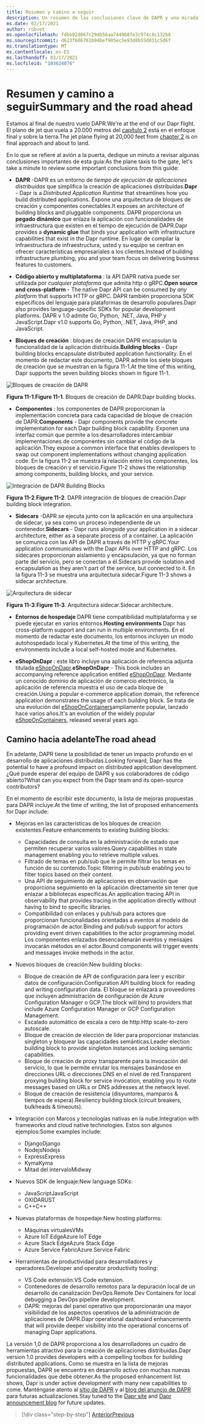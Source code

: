 ```yaml
---
title: Resumen y camino a seguir
description: Un resumen de las conclusiones clave de DAPR y una mirada hacia adelante.
ms.date: 02/17/2021
author: robvet
ms.openlocfilehash: fdbb92d067c29db56aa7449b8fe3c974c8c132b8
ms.sourcegitcommit: d623f686701b94bef905ec5e93d8b55d031c5d6f
ms.translationtype: MT
ms.contentlocale: es-ES
ms.lasthandoff: 03/17/2021
ms.locfileid: "103624076"
---
```

# <a name="summary-and-the-road-ahead"></a><span data-ttu-id="b5bce-103">Resumen y camino a seguir</span><span class="sxs-lookup"><span data-stu-id="b5bce-103">Summary and the road ahead</span></span>

<span data-ttu-id="b5bce-104">Estamos al final de nuestro vuelo DAPR.</span><span class="sxs-lookup"><span data-stu-id="b5bce-104">We're at the end of our Dapr flight.</span></span> <span data-ttu-id="b5bce-105">El plano de jet que vuela a 20.000 metros del [capítulo 2](dapr-at-20000-feet.md) está en el enfoque final y sobre la tierra.</span><span class="sxs-lookup"><span data-stu-id="b5bce-105">The jet plane flying at 20,000 feet from [chapter 2](dapr-at-20000-feet.md) is on final approach and about to land.</span></span>

<span data-ttu-id="b5bce-106">En lo que se refiere al avión a la puerta, dedique un minuto a revisar algunas conclusiones importantes de esta guía:</span><span class="sxs-lookup"><span data-stu-id="b5bce-106">As the plane taxis to the gate, let's take a minute to review some important conclusions from this guide:</span></span>

- <span data-ttu-id="b5bce-107">**DAPR** -DAPR es un entorno de *tiempo de ejecución de aplicaciones distribuidas* que simplifica la creación de aplicaciones distribuidas.</span><span class="sxs-lookup"><span data-stu-id="b5bce-107">**Dapr** - Dapr is a *Distributed Application Runtime* that streamlines how you build distributed applications.</span></span> <span data-ttu-id="b5bce-108">Expone una arquitectura de bloques de creación y componentes conectables.</span><span class="sxs-lookup"><span data-stu-id="b5bce-108">It exposes an architecture of building blocks and pluggable components.</span></span> <span data-ttu-id="b5bce-109">DAPR proporciona un **pegado dinámico** que enlaza la aplicación con funcionalidades de infraestructura que existen en el tiempo de ejecución de DAPR.</span><span class="sxs-lookup"><span data-stu-id="b5bce-109">Dapr provides a **dynamic glue** that binds your application with infrastructure capabilities that exist in the Dapr runtime.</span></span> <span data-ttu-id="b5bce-110">En lugar de compilar la infraestructura de infraestructura, usted y su equipo se centran en ofrecer características empresariales a los clientes.</span><span class="sxs-lookup"><span data-stu-id="b5bce-110">Instead of building infrastructure plumbing, you and your team focus on delivering business features to customers.</span></span>

- <span data-ttu-id="b5bce-111">**Código abierto y multiplataforma** : la API DAPR nativa puede ser utilizada por *cualquier plataforma* que admita http o gRPC.</span><span class="sxs-lookup"><span data-stu-id="b5bce-111">**Open source and cross-platform** - The native Dapr API can be consumed by *any platform* that supports HTTP or gRPC.</span></span> <span data-ttu-id="b5bce-112">DAPR también proporciona SDK específicos del lenguaje para plataformas de desarrollo populares.</span><span class="sxs-lookup"><span data-stu-id="b5bce-112">Dapr also provides language-specific SDKs for popular development platforms.</span></span> <span data-ttu-id="b5bce-113">DAPR v 1.0 admite Go, Python, .NET, Java, PHP y JavaScript.</span><span class="sxs-lookup"><span data-stu-id="b5bce-113">Dapr v1.0 supports Go, Python, .NET, Java, PHP, and JavaScript.</span></span>

- <span data-ttu-id="b5bce-114">**Bloques de creación** : bloques de creación DAPR encapsulan la funcionalidad de la aplicación distribuida.</span><span class="sxs-lookup"><span data-stu-id="b5bce-114">**Building blocks** - Dapr building blocks encapsulate distributed application functionality.</span></span> <span data-ttu-id="b5bce-115">En el momento de redactar este documento, DAPR admite los siete bloques de creación que se muestran en la figura 11-1.</span><span class="sxs-lookup"><span data-stu-id="b5bce-115">At the time of this writing, Dapr supports the seven building blocks shown in figure 11-1.</span></span>

![Bloques de creación de DAPR](./media/dapr-at-20000-feet/building-blocks.png)

<span data-ttu-id="b5bce-117">**Figura 11-1**.</span><span class="sxs-lookup"><span data-stu-id="b5bce-117">**Figure 11-1**.</span></span> <span data-ttu-id="b5bce-118">Bloques de creación de DAPR.</span><span class="sxs-lookup"><span data-stu-id="b5bce-118">Dapr building blocks.</span></span>

- <span data-ttu-id="b5bce-119">**Componentes** : los componentes de DAPR proporcionan la implementación concreta para cada capacidad de bloque de creación de DAPR.</span><span class="sxs-lookup"><span data-stu-id="b5bce-119">**Components** - Dapr components provide the concrete implementation for each Dapr building block capability.</span></span> <span data-ttu-id="b5bce-120">Exponen una interfaz común que permite a los desarrolladores intercambiar implementaciones de componentes sin cambiar el código de la aplicación.</span><span class="sxs-lookup"><span data-stu-id="b5bce-120">They expose a common interface that enables developers to swap out component implementations without changing application code.</span></span> <span data-ttu-id="b5bce-121">En la figura 11-2 se muestra la relación entre los componentes, los bloques de creación y el servicio.</span><span class="sxs-lookup"><span data-stu-id="b5bce-121">Figure 11-2 shows the relationship among components, building blocks, and your service.</span></span>

![Integración de DAPR Building Blocks](./media/dapr-at-20000-feet/building-blocks-integration.png)

<span data-ttu-id="b5bce-123">**Figura 11-2**.</span><span class="sxs-lookup"><span data-stu-id="b5bce-123">**Figure 11-2**.</span></span> <span data-ttu-id="b5bce-124">DAPR integración de bloques de creación.</span><span class="sxs-lookup"><span data-stu-id="b5bce-124">Dapr building block integration.</span></span>

- <span data-ttu-id="b5bce-125">**Sidecars** -DAPR se ejecuta junto con la aplicación en una arquitectura de sidecar, ya sea como un proceso independiente de un contenedor.</span><span class="sxs-lookup"><span data-stu-id="b5bce-125">**Sidecars** - Dapr runs alongside your application in a sidecar architecture, either as a separate process of a container.</span></span> <span data-ttu-id="b5bce-126">La aplicación se comunica con las API de DAPR a través de HTTP y gRPC.</span><span class="sxs-lookup"><span data-stu-id="b5bce-126">Your application communicates with the Dapr APIs over HTTP and gRPC.</span></span> <span data-ttu-id="b5bce-127">Los sidecares proporcionan aislamiento y encapsulación, ya que no forman parte del servicio, pero se conectan a él.</span><span class="sxs-lookup"><span data-stu-id="b5bce-127">Sidecars provide isolation and encapsulation as they aren't part of the service, but connected to it.</span></span> <span data-ttu-id="b5bce-128">En la figura 11-3 se muestra una arquitectura sidecar.</span><span class="sxs-lookup"><span data-stu-id="b5bce-128">Figure 11-3 shows a sidecar architecture.</span></span>

![Arquitectura de sidecar](./media/dapr-at-20000-feet/sidecar-generic.png)

<span data-ttu-id="b5bce-130">**Figura 11-3**.</span><span class="sxs-lookup"><span data-stu-id="b5bce-130">**Figure 11-3**.</span></span> <span data-ttu-id="b5bce-131">Arquitectura sidecar.</span><span class="sxs-lookup"><span data-stu-id="b5bce-131">Sidecar architecture.</span></span>

- <span data-ttu-id="b5bce-132">**Entornos de hospedaje** DAPR tiene compatibilidad multiplataforma y se puede ejecutar en varios entornos.</span><span class="sxs-lookup"><span data-stu-id="b5bce-132">**Hosting environments** Dapr has cross-platform support and can run in multiple environments.</span></span> <span data-ttu-id="b5bce-133">En el momento de redactar este documento, los entornos incluyen un modo autohospedado local y Kubernetes.</span><span class="sxs-lookup"><span data-stu-id="b5bce-133">At the time of this writing, the environments include a local self-hosted mode and Kubernetes.</span></span>

- <span data-ttu-id="b5bce-134">**eShopOnDapr** : este libro incluye una aplicación de referencia adjunta titulada [eShopOnDapr](https://github.com/dotnet-architecture/eShopOnDapr).</span><span class="sxs-lookup"><span data-stu-id="b5bce-134">**eShopOnDapr** - This book includes an accompanying reference application entitled [eShopOnDapr](https://github.com/dotnet-architecture/eShopOnDapr).</span></span> <span data-ttu-id="b5bce-135">Mediante un conocido dominio de aplicación de comercio electrónico, la aplicación de referencia muestra el uso de cada bloque de creación.</span><span class="sxs-lookup"><span data-stu-id="b5bce-135">Using a popular e-commerce application domain, the reference application demonstrates the usage of each building block.</span></span> <span data-ttu-id="b5bce-136">Se trata de una evolución del [eShopOnContainers](https://github.com/dotnet-architecture/eShopOnContainers)ampliamente popular, lanzado hace varios años.</span><span class="sxs-lookup"><span data-stu-id="b5bce-136">It's an evolution of the widely popular [eShopOnContainers](https://github.com/dotnet-architecture/eShopOnContainers), released several years ago.</span></span>

## <a name="the-road-ahead"></a><span data-ttu-id="b5bce-137">Camino hacia adelante</span><span class="sxs-lookup"><span data-stu-id="b5bce-137">The road ahead</span></span>

<span data-ttu-id="b5bce-138">En adelante, DAPR tiene la posibilidad de tener un impacto profundo en el desarrollo de aplicaciones distribuidas.</span><span class="sxs-lookup"><span data-stu-id="b5bce-138">Looking forward, Dapr has the potential to have a profound impact on distributed application development.</span></span> <span data-ttu-id="b5bce-139">¿Qué puede esperar del equipo de DAPR y sus colaboradores de código abierto?</span><span class="sxs-lookup"><span data-stu-id="b5bce-139">What can you expect from the Dapr team and its open-source contributors?</span></span>

<span data-ttu-id="b5bce-140">En el momento de escribir este documento, la lista de mejoras propuestas para DAPR incluye:</span><span class="sxs-lookup"><span data-stu-id="b5bce-140">At the time of writing, the list of proposed enhancements for Dapr include:</span></span>

- <span data-ttu-id="b5bce-141">Mejoras en las características de los bloques de creación existentes:</span><span class="sxs-lookup"><span data-stu-id="b5bce-141">Feature enhancements to existing building blocks:</span></span>
  - <span data-ttu-id="b5bce-142">Capacidades de consulta en la administración de estado que permiten recuperar varios valores.</span><span class="sxs-lookup"><span data-stu-id="b5bce-142">Query capabilities in state management enabling you to retrieve multiple values.</span></span>
  - <span data-ttu-id="b5bce-143">Filtrado de temas en pub/sub que le permite filtrar los temas en función de su contenido.</span><span class="sxs-lookup"><span data-stu-id="b5bce-143">Topic filtering in pub/sub enabling you to filter topics based on their content.</span></span>
  - <span data-ttu-id="b5bce-144">Una API de seguimiento de aplicaciones en observación que proporciona seguimiento en la aplicación directamente sin tener que enlazar a bibliotecas específicas.</span><span class="sxs-lookup"><span data-stu-id="b5bce-144">An application tracing API in observability that provides tracing in the application directly without having to bind to specific libraries.</span></span>
  - <span data-ttu-id="b5bce-145">Compatibilidad con enlaces y pub/sub para actores que proporcionan funcionalidades orientadas a eventos al modelo de programación de actor.</span><span class="sxs-lookup"><span data-stu-id="b5bce-145">Binding and pub/sub support for actors providing event driven capabilities to the actor programming model.</span></span> <span data-ttu-id="b5bce-146">Los componentes enlazados desencadenarán eventos y mensajes invocarán métodos en el actor.</span><span class="sxs-lookup"><span data-stu-id="b5bce-146">Bound components will trigger events and messages invoke methods in the actor.</span></span>

- <span data-ttu-id="b5bce-147">Nuevos bloques de creación:</span><span class="sxs-lookup"><span data-stu-id="b5bce-147">New building blocks:</span></span>
  - <span data-ttu-id="b5bce-148">Bloque de creación de API de configuración para leer y escribir datos de configuración.</span><span class="sxs-lookup"><span data-stu-id="b5bce-148">Configuration API building block for reading and writing configuration data.</span></span> <span data-ttu-id="b5bce-149">El bloque se enlazará a proveedores que incluyen administración de configuración de Azure Configuration Manager o GCP.</span><span class="sxs-lookup"><span data-stu-id="b5bce-149">The block will bind to providers that include Azure Configuration Manager or GCP Configuration Management.</span></span>
  - <span data-ttu-id="b5bce-150">Escalado automático de escala a cero de http.</span><span class="sxs-lookup"><span data-stu-id="b5bce-150">Http scale-to-zero autoscale.</span></span>
  - <span data-ttu-id="b5bce-151">Bloque de creación de elección de líder para proporcionar instancias singleton y bloquear las capacidades semánticas.</span><span class="sxs-lookup"><span data-stu-id="b5bce-151">Leader election building block to provide singleton instances and locking semantic capabilities.</span></span>
  - <span data-ttu-id="b5bce-152">Bloque de creación de proxy transparente para la invocación del servicio, lo que le permite enrutar los mensajes basándose en direcciones URL o direcciones DNS en el nivel de red.</span><span class="sxs-lookup"><span data-stu-id="b5bce-152">Transparent proxying building block for service invocation, enabling you to route messages based on URLs or DNS addresses at the network level.</span></span>
  - <span data-ttu-id="b5bce-153">Bloque de creación de resistencia (disyuntores, mamparos & tiempos de espera).</span><span class="sxs-lookup"><span data-stu-id="b5bce-153">Resiliency building block (circuit breakers, bulkheads & timeouts).</span></span>

- <span data-ttu-id="b5bce-154">Integración con Marcos y tecnologías nativas en la nube.</span><span class="sxs-lookup"><span data-stu-id="b5bce-154">Integration with frameworks and cloud native technologies.</span></span> <span data-ttu-id="b5bce-155">Estos son algunos ejemplos:</span><span class="sxs-lookup"><span data-stu-id="b5bce-155">Some examples include:</span></span>
  - <span data-ttu-id="b5bce-156">Django</span><span class="sxs-lookup"><span data-stu-id="b5bce-156">Django</span></span>
  - <span data-ttu-id="b5bce-157">Nodejs</span><span class="sxs-lookup"><span data-stu-id="b5bce-157">Nodejs</span></span>
  - <span data-ttu-id="b5bce-158">Express</span><span class="sxs-lookup"><span data-stu-id="b5bce-158">Express</span></span>
  - <span data-ttu-id="b5bce-159">Kyma</span><span class="sxs-lookup"><span data-stu-id="b5bce-159">Kyma</span></span>
  - <span data-ttu-id="b5bce-160">Mitad del intervalo</span><span class="sxs-lookup"><span data-stu-id="b5bce-160">Midway</span></span>

- <span data-ttu-id="b5bce-161">Nuevos SDK de lenguaje:</span><span class="sxs-lookup"><span data-stu-id="b5bce-161">New language SDKs:</span></span>
  - <span data-ttu-id="b5bce-162">JavaScript</span><span class="sxs-lookup"><span data-stu-id="b5bce-162">JavaScript</span></span>
  - <span data-ttu-id="b5bce-163">OXIDA</span><span class="sxs-lookup"><span data-stu-id="b5bce-163">RUST</span></span>
  - <span data-ttu-id="b5bce-164">C++</span><span class="sxs-lookup"><span data-stu-id="b5bce-164">C++</span></span>

- <span data-ttu-id="b5bce-165">Nuevas plataformas de hospedaje:</span><span class="sxs-lookup"><span data-stu-id="b5bce-165">New hosting platforms:</span></span>
  - <span data-ttu-id="b5bce-166">Máquinas virtuales</span><span class="sxs-lookup"><span data-stu-id="b5bce-166">VMs</span></span>
  - <span data-ttu-id="b5bce-167">Azure IoT Edge</span><span class="sxs-lookup"><span data-stu-id="b5bce-167">Azure IoT Edge</span></span>
  - <span data-ttu-id="b5bce-168">Azure Stack Edge</span><span class="sxs-lookup"><span data-stu-id="b5bce-168">Azure Stack Edge</span></span>
  - <span data-ttu-id="b5bce-169">Azure Service Fabric</span><span class="sxs-lookup"><span data-stu-id="b5bce-169">Azure Service Fabric</span></span>

- <span data-ttu-id="b5bce-170">Herramientas de productividad para desarrolladores y operadores:</span><span class="sxs-lookup"><span data-stu-id="b5bce-170">Developer and operator productivity tooling:</span></span>
  - <span data-ttu-id="b5bce-171">VS Code extensión.</span><span class="sxs-lookup"><span data-stu-id="b5bce-171">VS Code extension.</span></span>
  - <span data-ttu-id="b5bce-172">Contenedores de desarrollo remotos para la depuración local de un desarrollo de canalización DevOps.</span><span class="sxs-lookup"><span data-stu-id="b5bce-172">Remote Dev Containers for local debugging a DevOps pipeline development.</span></span>
  - <span data-ttu-id="b5bce-173">DAPR: mejoras del panel operativo que proporcionarán una mayor visibilidad de los aspectos operativos de la administración de aplicaciones de DAPR.</span><span class="sxs-lookup"><span data-stu-id="b5bce-173">Dapr operational dashboard enhancements that will provide deeper visibility into the operational concerns of managing Dapr applications.</span></span>

<span data-ttu-id="b5bce-174">La versión 1,0 de DAPR proporciona a los desarrolladores un cuadro de herramientas atractivo para la creación de aplicaciones distribuidas.</span><span class="sxs-lookup"><span data-stu-id="b5bce-174">Dapr version 1.0 provides developers with a compelling toolbox for building distributed applications.</span></span> <span data-ttu-id="b5bce-175">Como se muestra en la lista de mejoras propuestas, DAPR se encuentra en desarrollo activo con muchas nuevas funcionalidades que debe obtener.</span><span class="sxs-lookup"><span data-stu-id="b5bce-175">As the proposed enhancement list shows, Dapr is under active development with many new capabilities to come.</span></span> <span data-ttu-id="b5bce-176">Manténgase atento al [sitio de DAPR](https://dapr.io/) y al [blog del anuncio de DAPR](https://cloudblogs.microsoft.com/opensource/2019/10/16/announcing-dapr-open-source-project-build-microservice-applications/) para futuras actualizaciones.</span><span class="sxs-lookup"><span data-stu-id="b5bce-176">Stay tuned to the [Dapr site](https://dapr.io/) and [Dapr announcement blog](https://cloudblogs.microsoft.com/opensource/2019/10/16/announcing-dapr-open-source-project-build-microservice-applications/) for future updates.</span></span>

>[!div class="step-by-step"]
>[<span data-ttu-id="b5bce-177">Anterior</span><span class="sxs-lookup"><span data-stu-id="b5bce-177">Previous</span></span>](secrets.md)

